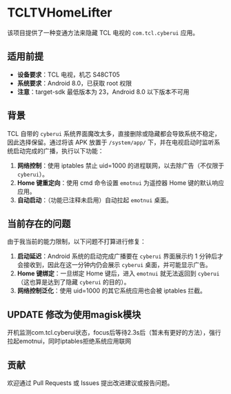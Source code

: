 # TCLTVHomeLifter

该项目提供了一种变通方法来隐藏 TCL 电视的 `com.tcl.cyberui` 应用。

## 适用前提

- **设备要求**：TCL 电视，机芯 S48CT05
- **系统要求**：Android 8.0，已获取 root 权限
- **注意**：target-sdk 最低版本为 23，Android 8.0 以下版本不可用

## 背景

TCL 自带的 `cyberui` 系统界面魔改太多，直接删除或隐藏都会导致系统不稳定，因此选择保留。通过将该 APK 放置于 `/system/app/` 下，并在电视启动时监听系统启动完成的广播，执行以下功能：

1. **网络控制**：使用 iptables 禁止 uid=1000 的进程联网，以去除广告（不仅限于 `cyberui`）。
2. **Home 键重定向**：使用 cmd 命令设置 `emotnui` 为遥控器 Home 键的默认响应应用。
3. **自动启动**：（功能已注释未启用）自动拉起 `emotnui` 桌面。

## 当前存在的问题

由于我当前的能力限制，以下问题不打算进行修复：

1. **启动延迟**：Android 系统的启动完成广播要在 `cyberui` 界面展示约 1 分钟后才会接收到，因此在这一分钟内仍会展示 `cyberui` 桌面，并可能显示广告。
2. **Home 键绑定**：一旦绑定 Home 键后，进入 `emotnui` 就无法返回到 `cyberui`（这也算是达到了隐藏 `cyberui` 的目的）。
3. **网络控制泛化**：使用 uid=1000 的其它系统应用也会被 iptables 拦截。

## UPDATE 修改为使用magisk模块
开机监测com.tcl.cyberui状态，focus后等待2.3s后（暂未有更好的方法），强行拉起emotnui，同时iptables拒绝系统应用联网

## 贡献

欢迎通过 Pull Requests 或 Issues 提出改进建议或报告问题。
